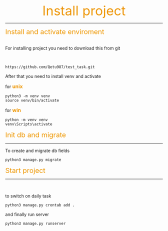 <div style="display:flex; justify-content:center; font-size: 42px; color: #ed9600"> Install project </div>

<hr>
<div style="font-size: 22px; color: #ed9600"> Install and activate enviroment </div>

<br>

For installing project you need to download this from git

<br>

```
https://github.com/Qetu987/test_task.git
```

After that you need to install venv and activate

for 
<span style="font-size: 16px; color: #ed9600; font-weight: bold;">
    unix
</span>
```
python3 -m venv venv 
source venv/bin/activate
```

for 
<span style="font-size: 16px; color: #ed9600; font-weight: bold;">
    win
</span> 
```
python -m venv venv 
venv\Scripts\activate
```
<div style="font-size: 22px; color: #ed9600"> Init db and migrate </div>

<hr>

To create and migrate db fields 

```
python3 manage.py migrate
```

<div style="font-size: 22px; color: #ed9600"> Start project </div>

<hr>
<br>

to switch on daily task 

```
python3 manage.py crontab add .
```

and finally run server 

```
python3 manage.py runserver
```